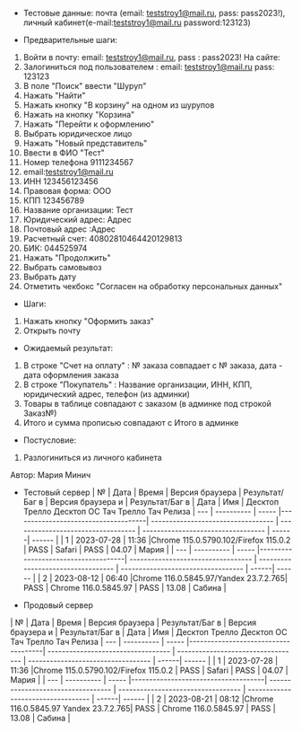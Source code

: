 * Тестовые данные:
почта (email: teststroy1@mail.ru, pass:  pass2023!),
личный кабинет(e-mail:teststroy1@mail.ru password:123123)

* Предварительные шаги:
1. Войти в почту: email: teststroy1@mail.ru, pass : pass2023!
На сайте:
2. Залогиниться под пользователем : 
email: teststroy1@mail.ru
pass: 123123
3. В поле "Поиск" ввести "Шуруп"
4. Нажать "Найти"
5. Нажать кнопку "В корзину" на одном из шурупов
6. Нажать на кнопку "Корзина"
7. Нажать "Перейти к оформлению"
8. Выбрать юридическое лицо
9. Нажать "Новый представитель"
10. Ввести в ФИО "Тест"
11. Номер телефона 9111234567
12. email:teststroy1@mail.ru
13. ИНН 123456123456
14. Правовая форма: ООО
15. КПП 123456789
16. Название организации: Тест
17. Юридический адрес: Адрес
18. Почтовый адрес :Адрес
19. Расчетный счет: 40802810464420129813
20. БИК: 044525974
21. Нажать "Продолжить"
22. Выбрать самовывоз
23. Выбрать дату
24. Отметить чекбокс "Согласен на обработку персональных данных"

* Шаги:
1. Нажать кнопку "Оформить заказ"
2. Открыть почту


* Ожидаемый результат:
1. В строке "Счет на оплату" : № заказа совпадает с № заказа, дата - дата оформления заказа
2. В строке "Покупатель" : Название организации, ИНН, КПП, юридический адрес, телефон (из админки)
3. Товары в таблице совпадают с заказом (в админке под строкой Заказ№)
4. Итого и сумма прописью совпадают с Итого в админке

* Постусловие:
1. Разлогиниться из личного кабинета


Автор: Мария Минич

* Тестовый сервер 
|  №  | Дата       | Время |           Версия браузера           |        Результат/Баг в            |             Версия браузера и       |           Результат/Баг в          |  Дата  |  Имя   |
								          Десктоп		                   Трелло Десктоп		                        ОС Тач			                  Трелло Тач	          Релиза
| --- | ---------- | ----- |-------------------------------------| ---------------------------------- | ---------------------------------- | ---------------------------------- | ------| ------  |
| 1   | 2023-07-28 | 11:36 |Chrome 115.0.5790.102/Firefox 115.0.2 | PASS                              | Safari                             | PASS                               | 04.07 | Мария  |
| --- | ---------- | ----- |-------------------------------------| ---------------------------------- | ---------------------------------- | ---------------------------------- | ------| ------  |
| 2   | 2023-08-12 | 06:40 |Chrome 116.0.5845.97/Yandex 23.7.2.765| PASS                              | Chrome 116.0.5845.97               | PASS                               | 13.08 | Сабина  |

* Продовый сервер


|  №  | Дата       | Время |           Версия браузера           |        Результат/Баг в            |             Версия браузера и       |           Результат/Баг в          |  Дата  |  Имя   |
								          Десктоп		                   Трелло Десктоп		                        ОС Тач			                  Трелло Тач	          Релиза
| --- | ---------- | ----- |-------------------------------------| ---------------------------------- | ---------------------------------- | ---------------------------------- | ------| ------  |
| 1   | 2023-07-28 | 11:36 |Chrome 115.0.5790.102/Firefox 115.0.2 | PASS                              | Safari                             | PASS                               | 04.07 | Мария  |
| --- | ---------- | ----- |-------------------------------------| ---------------------------------- | ---------------------------------- | ---------------------------------- | ------| ------  |
| 2   | 2023-08-21 | 08:12 |Chrome 116.0.5845.97 Yandex 23.7.2.765| PASS                              | Chrome 116.0.5845.97               | PASS                               | 13.08 | Сабина  |


